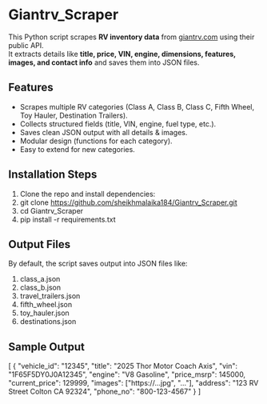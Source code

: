 # Giantrv_Scraper
This Python script scrapes **RV inventory data** from [giantrv.com](https://giantrv.com) using their public API.  
It extracts details like **title, price, VIN, engine, dimensions, features, images, and contact info** and saves them into JSON files.

## Features
- Scrapes multiple RV categories (Class A, Class B, Class C, Fifth Wheel, Toy Hauler, Destination Trailers).
- Collects structured fields (title, VIN, engine, fuel type, etc.).
- Saves clean JSON output with all details & images.
- Modular design (functions for each category).
- Easy to extend for new categories.

## Installation Steps
1. Clone the repo and install dependencies:
2. git clone https://github.com/sheikhmalaika184/Giantrv_Scraper.git
3. cd Giantrv_Scraper
4. pip install -r requirements.txt 

## Output Files
By default, the script saves output into JSON files like:
1. class_a.json
2. class_b.json
3. travel_trailers.json
4. fifth_wheel.json
5. toy_hauler.json
6. destinations.json

## Sample Output
[
  {
    "vehicle_id": "12345",
    "title": "2025 Thor Motor Coach Axis",
    "vin": "1F65F5DY0J0A12345",
    "engine": "V8 Gasoline",
    "price_msrp": 145000,
    "current_price": 129999,
    "images": ["https://...jpg", "..."],
    "address": "123 RV Street Colton CA 92324",
    "phone_no": "800-123-4567"
  }
]
